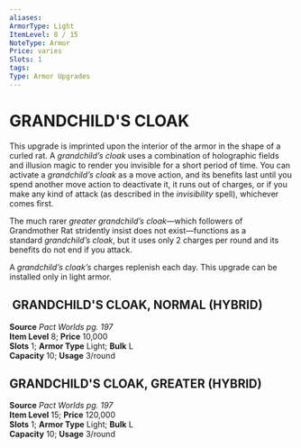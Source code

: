 ```yaml
---
aliases: 
ArmorType: Light
ItemLevel: 8 / 15
NoteType: Armor
Price: varies 
Slots: 1
tags: 
Type: Armor Upgrades
---
```

# GRANDCHILD'S CLOAK
This upgrade is imprinted upon the interior of the armor in the shape of a curled rat. A _grandchild’s cloak_ uses a combination of holographic fields and illusion magic to render you invisible for a short period of time. You can activate a _grandchild’s cloak_ as a move action, and its benefits last until you spend another move action to deactivate it, it runs out of charges, or if you make any kind of attack (as described in the _invisibility_ spell), whichever comes first.  
  
The much rarer _greater grandchild’s cloak_—which followers of Grandmother Rat stridently insist does not exist—functions as a standard _grandchild’s cloak_, but it uses only 2 charges per round and its benefits do not end if you attack.  
  
A _grandchild’s cloak’s_ charges replenish each day. This upgrade can be installed only in light armor.  

##  GRANDCHILD'S CLOAK, NORMAL (HYBRID)

**Source** _Pact Worlds pg. 197_  
**Item Level** 8; **Price** 10,000  
**Slots** 1; **Armor Type** Light; **Bulk** L  
**Capacity** 10; **Usage** 3/round  
  

## GRANDCHILD'S CLOAK, GREATER (HYBRID)

**Source** _Pact Worlds pg. 197_  
**Item Level** 15; **Price** 120,000  
**Slots** 1; **Armor Type** Light; **Bulk** L  
**Capacity** 10; **Usage** 3/round